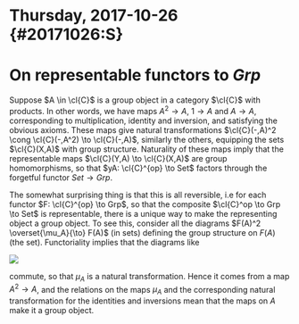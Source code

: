 Thursday, 2017-10-26 {#20171026:S}
====================

On representable functors to $Grp$
==================================

Suppose $A \in \cl{C}$ is a group object in a category $\cl{C}$ with
products. In other words, we have maps $A^2 \to A$, $1 \to A$ and
$A \to A$, corresponding to multiplication, identity and inversion, and
satisfying the obvious axioms. These maps give natural transformations
$\cl{C}(-,A)^2 \cong \cl{C}(-,A^2) \to \cl{C}(-,A)$, similarly the
others, equipping the sets $\cl{C}(X,A)$ with group structure.
Naturality of these maps imply that the representable maps
$\cl{C}(Y,A) \to \cl{C}(X,A)$ are group homomorphisms, so that
$yA: \cl{C}^{op} \to Set$ factors through the forgetful functor
$Set \to Grp$.

The somewhat surprising thing is that this is all reversible, i.e for
each functor $F: \cl{C}^{op} \to Grp$, so that the composite
$\cl{C}^op \to Grp \to Set$ is representable, there is a unique way to
make the representing object a group object. To see this, consider all
the diagrams $F(A)^2 \overset{\mu_A}{\to} F(A)$ (in sets) defining the
group structure on $F(A)$ (the set). Functoriality implies that the
diagrams like

![](bdf5a5ab51fa96cc6ba5caa99a4a0cb6301fbd10.svg)

commute, so that $\mu_A$ is a natural transformation. Hence it comes
from a map $A^2 \to A$, and the relations on the maps $\mu_A$ and the
corresponding natural transformation for the identities and inversions
mean that the maps on $A$ make it a group object.
